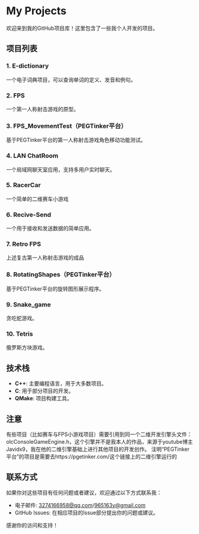 # My Projects

欢迎来到我的GitHub项目库！这里包含了一些我个人开发的项目。

## 项目列表

### 1. E-dictionary
一个电子词典项目，可以查询单词的定义、发音和例句。

### 2. FPS
一个第一人称射击游戏的原型。

### 3. FPS_MovementTest（PEGTinker平台）
基于PEGTinker平台的第一人称射击游戏角色移动功能测试。

### 4. LAN ChatRoom
一个局域网聊天室应用，支持多用户实时聊天。

### 5. RacerCar
一个简单的二维赛车小游戏

### 6. Recive-Send
一个用于接收和发送数据的简单应用。

### 7. Retro FPS
上述复古第一人称射击游戏的成品

### 8. RotatingShapes（PEGTinker平台）
基于PEGTinker平台的旋转图形展示程序。

### 9. Snake_game
贪吃蛇游戏。

### 10. Tetris
俄罗斯方块游戏。

## 技术栈

- **C++**: 主要编程语言，用于大多数项目。
- **C**: 用于部分项目的开发。
- **QMake**: 项目构建工具。

## 注意
有些项目（比如赛车与FPS小游戏项目）需要引用到同一个二维开发引擎头文件：olcConsoleGameEngine.h，这个引擎并不是我本人的作品，来源于youtube博主Javidx9，我在他的二维引擎基础上进行其他项目的开发创作。
注明“PEGTinker平台”的项目是需要去https://pgetinker.com/这个链接上的二维引擎运行的

## 联系方式

如果你对这些项目有任何问题或者建议，欢迎通过以下方式联系我：

- 电子邮件: 3274166958@qq.com/965163y@gmail.com
- GitHub Issues: 在相应项目的Issue部分提出你的问题或建议。

感谢你的访问和支持！
